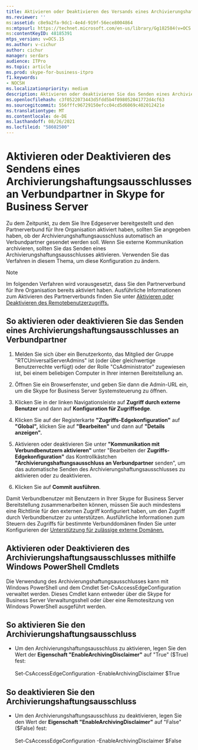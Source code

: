 ```yaml
---
title: Aktivieren oder Deaktivieren des Versands eines Archivierungshaftungsausschlusses an Verbundpartner
ms.reviewer: ''
ms:assetid: c8e9a2fa-9dc1-4e4d-919f-56ece8004864
ms:mtpsurl: https://technet.microsoft.com/en-us/library/Gg182584(v=OCS.15)
ms:contentKeyID: 48185391
mtps_version: v=OCS.15
ms.author: v-cichur
author: cichur
manager: serdars
audience: ITPro
ms.topic: article
ms.prod: skype-for-business-itpro
f1.keywords:
- NOCSH
ms.localizationpriority: medium
description: Aktivieren oder deaktivieren Sie das Senden eines Archivierungshaftungsausschlusses an Verbundpartner in Skype for Business Server.
ms.openlocfilehash: c3f0522073443d5fdd5b4f098052041772d4cf63
ms.sourcegitcommit: 556fffc96729150efcc04cd5d6069c402012421e
ms.translationtype: MT
ms.contentlocale: de-DE
ms.lasthandoff: 08/26/2021
ms.locfileid: "58602500"
---
```

# <a name="enable-or-disable-sending-an-archiving-disclaimer-to-federated-partners-in-skype-for-business-server"></a>Aktivieren oder Deaktivieren des Sendens eines Archivierungshaftungsausschlusses an Verbundpartner in Skype for Business Server

Zu dem Zeitpunkt, zu dem Sie Ihre Edgeserver bereitgestellt und den Partnerverbund für Ihre Organisation aktiviert haben, sollten Sie angegeben haben, ob der Archivierungshaftungsausschluss automatisch an Verbundpartner gesendet werden soll. Wenn Sie externe Kommunikation archivieren, sollten Sie das Senden eines Archivierungshaftungsausschlusses aktivieren. Verwenden Sie das Verfahren in diesem Thema, um diese Konfiguration zu ändern.

> [!NOTE]
> Im folgenden Verfahren wird vorausgesetzt, dass Sie den Partnerverbund für Ihre Organisation bereits aktiviert haben. Ausführliche Informationen zum Aktivieren des Partnerverbunds finden Sie unter [Aktivieren oder Deaktivieren des Remotebenutzerzugriffs.](enable-or-disable-remote-user-access.md)


## <a name="to-enable-or-disable-sending-of-an-archiving-disclaimer-to-federated-partners"></a>So aktivieren oder deaktivieren Sie das Senden eines Archivierungshaftungsausschlusses an Verbundpartner

1.  Melden Sie sich über ein Benutzerkonto, das Mitglied der Gruppe "RTCUniversalServerAdmins" ist (oder über gleichwertige Benutzerrechte verfügt) oder der Rolle "CsAdministrator" zugewiesen ist, bei einem beliebigen Computer in Ihrer internen Bereitstellung an.

2.  Öffnen Sie ein Browserfenster, und geben Sie dann die Admin-URL ein, um die Skype for Business Server Systemsteuerung zu öffnen. 

3.  Klicken Sie in der linken Navigationsleiste auf **Zugriff durch externe Benutzer** und dann auf **Konfiguration für Zugriffsedge**.

4.  Klicken Sie auf der Registerkarte **"Zugriffs-Edgekonfiguration"** auf **"Global",** klicken Sie auf **"Bearbeiten"** und dann auf **"Details anzeigen".**

5.  Aktivieren oder deaktivieren Sie unter **"Kommunikation mit Verbundbenutzern aktivieren"** unter "Bearbeiten der **Zugriffs-Edgekonfiguration"** das Kontrollkästchen **"Archivierungshaftungsausschluss an Verbundpartner** senden", um das automatische Senden des Archivierungshaftungsausschlusses zu aktivieren oder zu deaktivieren.

6.  Klicken Sie auf **Commit ausführen**.

Damit Verbundbenutzer mit Benutzern in Ihrer Skype for Business Server Bereitstellung zusammenarbeiten können, müssen Sie auch mindestens eine Richtlinie für den externen Zugriff konfiguriert haben, um den Zugriff durch Verbundbenutzer zu unterstützen. Ausführliche Informationen zum Steuern des Zugriffs für bestimmte Verbunddomänen finden Sie unter Konfigurieren der [Unterstützung für zulässige externe Domänen.](../sip-domains/manage-sip-federated-domains-for-your-organization.md#configure-support-for-allowed-external-domains-in-skype-for-business-server)


## <a name="enabling-or-disabling-the-archiving-disclaimer-by-using-windows-powershell-cmdlets"></a>Aktivieren oder Deaktivieren des Archivierungshaftungsausschlusses mithilfe Windows PowerShell Cmdlets

Die Verwendung des Archivierungshaftungsausschlusses kann mit Windows PowerShell und dem Cmdlet Set-CsAccessEdgeConfiguration verwaltet werden. Dieses Cmdlet kann entweder über die Skype for Business Server Verwaltungsshell oder über eine Remotesitzung von Windows PowerShell ausgeführt werden. 

## <a name="to-enable-the-archiving-disclaimer"></a>So aktivieren Sie den Archivierungshaftungsausschluss

  - Um den Archivierungshaftungsausschluss zu aktivieren, legen Sie den Wert der **Eigenschaft "EnableArchivingDisclaimer"** auf "True" ($True) fest:<br/><br/>Set-CsAccessEdgeConfiguration -EnableArchivingDisclaimer $True

## <a name="to-disable-the-archiving-disclaimer"></a>So deaktivieren Sie den Archivierungshaftungsausschluss

  - Um den Archivierungshaftungsausschluss zu deaktivieren, legen Sie den Wert der **Eigenschaft "EnableArchivingDisclaimer"** auf "False" ($False) fest:<br/><br/>Set-CsAccessEdgeConfiguration -EnableArchivingDisclaimer $False

